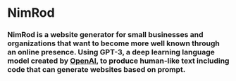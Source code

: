 # NimRod
### NimRod is a website generator for small businesses and organizations that want to become more well known through an online presence. Using GPT-3, a deep learning language model created by [OpenAI](https://openai.com/blog/openai-api/), to produce human-like text including code that can generate websites based on prompt.

